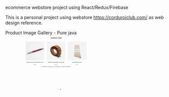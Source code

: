 ecommerce webstore project using React/Redux/Firebase

This is a personal project using webstore https://corduroiclub.com/ as web design reference.

Product Image Gallery - Pure java
![Product Gallery Demo](public/gifs/Gallery.gif)